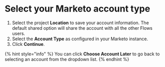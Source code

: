 # Select your Marketo account type

1. Select the project **Location** to save your account information. The default shared option will share the account with all the other Flows users.
2. Select the **Account Type** as configured in your Marketo instance.
3. Click **Continue**.

{% hint style="info" %}
You can click **Choose Account Later** to go back to selecting an account from the dropdown list.
{% endhint %}
